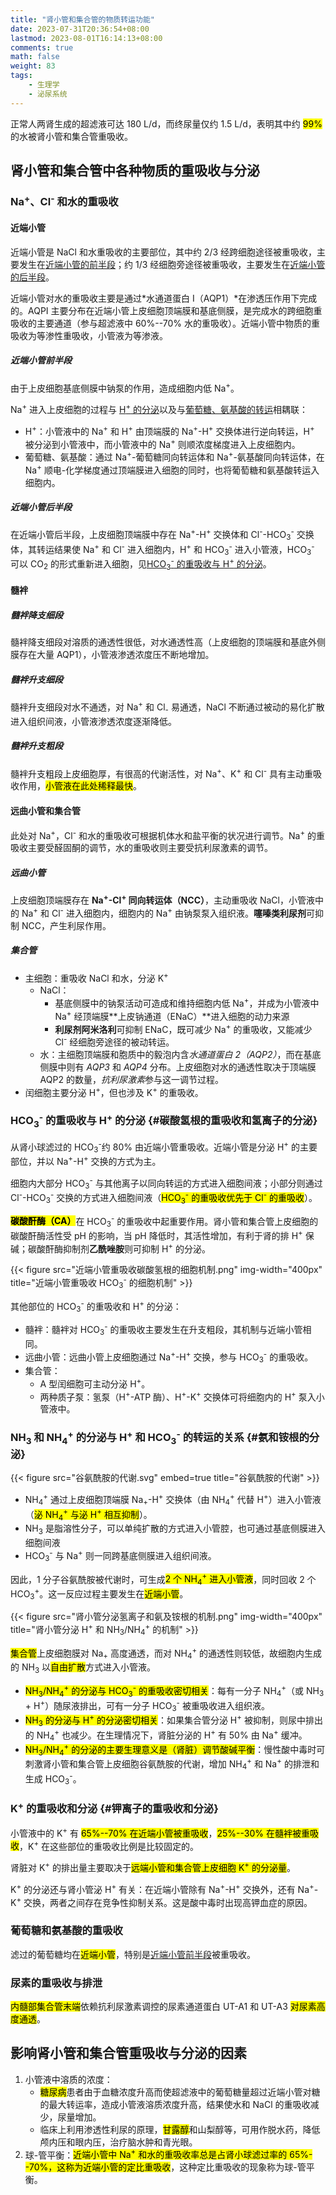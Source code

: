 ```yaml
---
title: "肾小管和集合管的物质转运功能"
date: 2023-07-31T20:36:54+08:00
lastmod: 2023-08-01T16:14:13+08:00
comments: true
math: false
weight: 83
tags:
    - 生理学
    - 泌尿系统
---
```


正常人两肾生成的超滤液可达 180 L/d，而终尿量仅约 1.5 L/d，表明其中约 <mark>99%</mark> 的水被肾小管和集合管重吸收。

<!--more-->

## 肾小管和集合管中各种物质的重吸收与分泌

### Na<sup>+</sup>、Cl<sup>-</sup> 和水的重吸收

#### 近端小管

近端小管是 NaCl 和水重吸收的主要部位，其中约 2/3 经跨细胞途径被重吸收，主要发生在[近端小管的前半段](#近端小管前半段)；约 1/3 经细胞旁途径被重吸收，主要发生在[近端小管的后半段](#近端小管后半段)。

近端小管对水的重吸收主要是通过*水通道蛋白 I（AQP1）*在渗透压作用下完成的。AQPI 主要分布在近端小管上皮细胞顶端膜和基底侧膜，是完成水的跨细胞重吸收的主要通道（参与超滤液中 60%--70% 水的重吸收）。近端小管中物质的重吸收为等渗性重吸收，小管液为等渗液。

##### 近端小管前半段

由于上皮细胞基底侧膜中钠泵的作用，造成细胞内低 Na<sup>+</sup>。

Na<sup>+</sup> 进入上皮细胞的过程与 [H<sup>+</sup> 的分泌](#碳酸氢根的重吸收和氢离子的分泌)以及与[葡萄糖、氨基酸的转运](#葡萄糖和氨基酸的重吸收)相耦联：

- H<sup>+</sup>：小管液中的 Na<sup>+</sup> 和 H<sup>+</sup> 由顶端膜的 Na<sup>+</sup>-H<sup>+</sup> 交换体进行逆向转运，H<sup>+</sup> 被分泌到小管液中，而小管液中的 Na<sup>+</sup> 则顺浓度梯度进入上皮细胞内。
- 葡萄糖、氨基酸：通过 Na<sup>+</sup>-葡萄糖同向转运体和 Na<sup>+</sup>-氨基酸同向转运体，在 Na<sup>+</sup> 顺电-化学梯度通过顶端膜进入细胞的同时，也将葡萄糖和氨基酸转运入细胞内。

##### 近端小管后半段

在近端小管后半段，上皮细胞顶端膜中存在 Na<sup>+</sup>-H<sup>+</sup> 交换体和 Cl<sup>-</sup>-HCO<sub>3</sub><sup>-</sup> 交换体，其转运结果使 Na<sup>+</sup> 和 Cl<sup>-</sup> 进入细胞内，H<sup>+</sup> 和 HCO<sub>3</sub><sup>-</sup> 进入小管液，HCO<sub>3</sub><sup>-</sup> 可以 CO<sub>2</sub> 的形式重新进入细胞，见[HCO<sub>3</sub><sup>-</sup> 的重吸收与 H<sup>+</sup> 的分泌](#碳酸氢根的重吸收和氢离子的分泌)。

#### 髓袢

##### 髓袢降支细段

髓袢降支细段对溶质的通透性很低，对水通透性高（上皮细胞的顶端膜和基底外侧膜存在大量 AQP1），小管液渗透浓度压不断地增加。

##### 髓袢升支细段

髓袢升支细段对水不通透，对 Na<sup>+</sup> 和 Cl<sub>-</sub> 易通透，NaCl 不断通过被动的易化扩散进入组织间液，小管液渗透浓度逐渐降低。

##### 髓袢升支粗段

 髓袢升支粗段上皮细胞厚，有很高的代谢活性，对 Na<sup>+</sup>、K<sup>+</sup> 和 Cl<sup>-</sup> 具有主动重吸收作用，<mark>小管液在此处稀释最快</mark>。

#### 远曲小管和集合管

此处对 Na<sup>+</sup>，Cl<sup>-</sup> 和水的重吸收可根据机体水和盐平衡的状况进行调节。Na<sup>+</sup> 的重吸收主要受醛固酮的调节，水的重吸收则主要受抗利尿激素的调节。

##### 远曲小管

上皮细胞顶端膜存在 **Na<sup>+</sup>-Cl<sup>+</sup> 同向转运体（NCC）**，主动重吸收 NaCl，小管液中的 Na<sup>+</sup> 和 Cl<sup>-</sup> 进入细胞内，细胞内的 Na<sup>+</sup> 由钠泵泵入组织液。**噻嗪类利尿剂**可抑制 NCC，产生利尿作用。

##### 集合管

- 主细胞：重吸收 NaCl 和水，分泌 K<sup>+</sup>
    - NaCl：
        - 基底侧膜中的钠泵活动可造成和维持细胞内低 Na<sup>+</sup>，并成为小管液中 Na<sup>+</sup> 经顶端膜**上皮钠通道（ENaC）**进入细胞的动力来源
        - **利尿剂阿米洛利**可抑制 ENaC，既可减少 Na<sup>+</sup> 的重吸收，又能减少 Cl<sup>-</sup> 经细胞旁途径的被动转运。
    - 水：主细胞顶端膜和胞质中的毅泡内含*水通道蛋白 2（AQP2）*，而在基底侧膜中则有 *AQP3* 和 *AQP4* 分布。上皮细胞对水的通透性取决于顶端膜 AQP2 的数量，*抗利尿激素*参与这一调节过程。
- 闰细胞主要分泌 H<sup>+</sup>，但也涉及 K<sup>+</sup> 的重吸收。

### HCO<sub>3</sub><sup>-</sup> 的重吸收与 H<sup>+</sup> 的分泌 {#碳酸氢根的重吸收和氢离子的分泌}

从肾小球滤过的 HCO<sub>3</sub><sup>-</sup>约 80% 由近端小管重吸收。近端小管是分泌 H<sup>+</sup> 的主要部位，并以 Na<sup>+</sup>-H<sup>+</sup> 交换的方式为主。

细胞内大部分 HCO<sub>3</sub><sup>-</sup> 与其他离子以同向转运的方式进入细胞间液；小部分则通过 Cl<sup>-</sup>-HCO<sub>3</sub><sup>-</sup> 交换的方式进入细胞间液（<mark>HCO<sub>3</sub><sup>-</sup> 的重吸收优先于 Cl<sup>-</sup> 的重吸收</mark>）。

<mark>**碳酸酐酶（CA）**</mark>在 HCO<sub>3</sub><sup>-</sup> 的重吸收中起重要作用。肾小管和集合管上皮细胞的碳酸酐酶活性受 pH 的影响，当 pH 降低时，其活性增加，有利于肾的排 H<sup>+</sup> 保碱；碳酸酐酶抑制剂**乙酰唑胺**则可抑制 H<sup>+</sup> 的分泌。

{{< figure src="近端小管重吸收碳酸氢根的细胞机制.png" img-width="400px" title="近端小管重吸收 HCO<sub>3</sub><sup>-</sup> 的细胞机制" >}}

其他部位的 HCO<sub>3</sub><sup>-</sup> 的重吸收和 H<sup>+</sup> 的分泌：

- 髓袢：髓袢对 HCO<sub>3</sub><sup>-</sup> 的重吸收主要发生在升支粗段，其机制与近端小管相同。
- 远曲小管：远曲小管上皮细胞通过 Na<sup>+</sup>-H<sup>+</sup> 交换，参与 HCO<sub>3</sub><sup>-</sup> 的重吸收。
- 集合管：
    - A 型闰细胞可主动分泌 H<sup>+</sup>。
    - 两种质子泵：氢泵（H<sup>+</sup>-ATP 酶）、H<sup>+</sup>-K<sup>+</sup> 交换体可将细胞内的 H<sup>+</sup> 泵入小管液中。

### NH<sub>3</sub> 和 NH<sub>4</sub><sup>+</sup> 的分泌与 H<sup>+</sup> 和 HCO<sub>3</sub><sup>-</sup> 的转运的关系 {#氨和铵根的分泌}

{{< figure src="谷氨酰胺的代谢.svg" embed=true title="谷氨酰胺的代谢" >}}

- NH<sub>4</sub><sup>+</sup> 通过上皮细胞顶端膜 Na<sub>+</sub>-H<sup>+</sup> 交换体（由 NH<sub>4</sub><sup>+</sup> 代替 H<sup>+</sup>）进入小管液（<mark>泌 NH<sub>4</sub><sup>+</sup> 与泌 H<sup>+</sup> 相互抑制</mark>）。
- NH<sub>3</sub> 是脂溶性分子，可以单纯扩散的方式进入小管腔，也可通过基底侧膜进入细胞间液
- HCO<sub>3</sub><sup>-</sup> 与 Na<sup>+</sup> 则一同跨基底侧膜进入组织间液。

因此，1 分子谷氨酰胺被代谢时，可生成<mark>2 个 NH<sub>4</sub><sup>+</sup> 进入小管液</mark>，同时回收 2 个 HCO<sub>3</sub><sup>+</sup>。这一反应过程主要发生在<mark>近端小管</mark>。

{{< figure src="肾小管分泌氢离子和氨及铵根的机制.png" img-width="400px" title="肾小管分泌 H<sup>+</sup> 和 NH<sub>3</sub>/NH<sub>4</sub><sup>+</sup> 的机制" >}}

<mark>集合管</mark>上皮细胞膜对 Na<sub>+</sub> 高度通透，而对 NH<sub>4</sub><sup>+</sup> 的通透性则较低，故细胞内生成的 NH<sub>3</sub> 以<mark>自由扩散</mark>方式进入小管液。

- <mark>NH<sub>3</sub>/NH<sub>4</sub><sup>+</sup> 的分泌与 HCO<sub>3</sub><sup>-</sup> 的重吸收密切相关</mark>：每有一分子 NH<sub>4</sub><sup>+</sup>（或 NH<sub>3</sub> + H<sup>+</sup>）随尿液排出，可有一分子 HCO<sub>3</sub><sup>-</sup> 被重吸收进入组织液。
- <mark>NH<sub>3</sub> 的分泌与 H<sup>+</sup> 的分泌密切相关</mark>：如果集合管分泌 H<sup>+</sup> 被抑制，则尿中排出的 NH<sub>4</sub><sup>+</sup> 也减少。在生理情况下，肾脏分泌的 H<sup>+</sup> 有 50% 由 Na<sup>+</sup> 缓冲。
- <mark>NH<sub>3</sub>/NH<sub>4</sub><sup>+</sup> 的分泌的主要生理意义是（肾脏）调节酸碱平衡</mark>：慢性酸中毒时可刺激肾小管和集合管上皮细胞谷氨酰胺的代谢，增加 NH<sub>4</sub><sup>+</sup> 和 Na<sup>+</sup> 的排泄和生成 HCO<sub>3</sub><sup>-</sup>。

### K<sup>+</sup> 的重吸收和分泌 {#钾离子的重吸收和分泌}

小管液中的 K<sup>+</sup> 有 <mark>65%--70% 在近端小管被重吸收</mark>，<mark>25%--30% 在髓袢被重吸收</mark>，K<sup>+</sup> 在这些部位的重吸收比例是比较固定的。

肾脏对 K<sup>+</sup> 的排出量主要取决于<mark>远端小管和集合管上皮细胞 K<sup>+</sup> 的分泌量</mark>。

K<sup>+</sup> 的分泌还与肾小管泌 H<sup>+</sup> 有关：在近端小管除有 Na<sup>+</sup>-H<sup>+</sup> 交换外，还有 Na<sup>+</sup>-K<sup>+</sup> 交换，两者之间存在竞争性抑制关系。这是酸中毒时出现高钾血症的原因。

### 葡萄糖和氨基酸的重吸收

滤过的葡萄糖均在<mark>近端小管</mark>，特别是[近端小管前半段](#近端小管前半段)被重吸收。
### 尿素的重吸收与排泄

<mark>内髓部集合管末端</mark>依赖抗利尿激素调控的尿素通道蛋白 UT-A1 和 UT-A3 <mark>对尿素高度通透</mark>。

## 影响肾小管和集合管重吸收与分泌的因素

1. 小管液中溶质的浓度：
    - <mark>糖尿病</mark>患者由于血糖浓度升高而使超滤液中的葡萄糖量超过近端小管对糖的最大转运率，造成小管液溶质浓度升高，结果使水和 NaCl 的重吸收减少，尿量增加。
    - 临床上利用渗透性利尿的原理，<mark>甘露醇</mark>和山梨醇等，可用作脱水药，降低颅内压和眼内压，治疗脑水肿和青光眼。
2. 球-管平衡：<mark>近端小管中 Na<sup>+</sup> 和水的重吸收率总是占肾小球滤过率的 65%--70%，这称为近端小管的定比重吸收</mark>，这种定比重吸收的现象称为球-管平衡。
